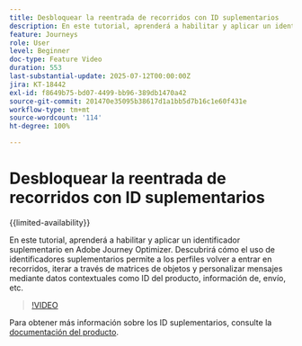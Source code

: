 ```yaml
---
title: Desbloquear la reentrada de recorridos con ID suplementarios
description: En este tutorial, aprenderá a habilitar y aplicar un identificador suplementario en Adobe Journey Optimizer. Descubrirá cómo el uso de identificadores suplementarios permite a los perfiles volver a entrar en recorridos, iterar a través de matrices de objetos y personalizar mensajes mediante datos contextuales como ID del producto, información de, envío, etc.
feature: Journeys
role: User
level: Beginner
doc-type: Feature Video
duration: 553
last-substantial-update: 2025-07-12T00:00:00Z
jira: KT-18442
exl-id: f8649b75-bd07-4499-bb96-389db1470a42
source-git-commit: 201470e35095b38617d1a1bb5d7b16c1e60f431e
workflow-type: tm+mt
source-wordcount: '114'
ht-degree: 100%

---
```


# Desbloquear la reentrada de recorridos con ID suplementarios

{{limited-availability}}

En este tutorial, aprenderá a habilitar y aplicar un identificador suplementario en Adobe Journey Optimizer. Descubrirá cómo el uso de identificadores suplementarios permite a los perfiles volver a entrar en recorridos, iterar a través de matrices de objetos y personalizar mensajes mediante datos contextuales como ID del producto, información de, envío, etc.

>[!VIDEO](https://video.tv.adobe.com/v/3464795/?learn=on&enablevpops&captions=spa)

Para obtener más información sobre los ID suplementarios, consulte la [documentación del producto](https://experienceleague.adobe.com/es/docs/journey-optimizer/using/orchestrate-journeys/manage-journey/supplemental-identifier).
